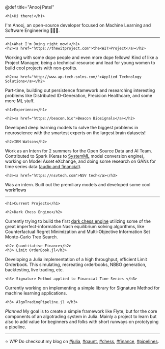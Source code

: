 @def title="Anooj Patel"

~~~
<h1>Hi there!</h1>
~~~

I'm Anooj, an open-source developer focused on Machine Learning and 
Software Engineering 👨🏽‍💻.

---

~~~
<h1>What I'm Doing right now!</h1>
<h2><a href="https://thewitproject.com">the<WIT>Project</a></h2>
~~~
Working with some dope people and even more dope fellows! Kind of
like a Project Manager, being a technical resource and lead for
young women to build cool projects with non-profits.

~~~
<h2><a href="http://www.ap-tech-solns.com/">Applied Technology Solutions</a></h2>
~~~
Part-time, building out persistence framework and researching interesting problems
like Distributed ID-Generation, Precision Healthcare, and some more ML stuff.

~~~
<h1>Experience</h1>

<h2><a href="https://beacon.bio">Beacon Biosignals</a></h2>
~~~

Developed deep learning models to solve the biggest problems in
neuroscience with the smartest experts on the largest brain datasets!

~~~
<h2>IBM Watson</h2>
~~~

Work as an Intern for 2 summers for the Open Source Data and AI Team. 
Contributed to Spark (Keras to [SystemML](https://github.com/apache/systemds) model conversion engine),
working on Model Asset eXchange, and doing some research on 
GANs for time series data ([audio and financial](https://github.com/IBM/MAX-Audio-Sample-Generator)).

~~~
<h3><a href="https://nsvtech.com">NSV tech</a></h3>
~~~
Was an intern. Built out the premiliary models and developed some cool workflows

---

~~~
<h1>Current Projects</h1>

<h2>Dark Chess Engine</h2>
~~~

Currently trying to build the first [dark chess engine](https://github.com/anoojpatel/ImpCatcher) utilizing some of the 
great imperfect-information Nash equilibrium solving algorithms, like Counterfactual
Regret Minimization and Multi-Objective Information Set Monte-Carlo Tree Search.

~~~
<h2> Quantitative Finance</h2>
<h3> Limit OrderBook.jl</h3>
~~~
Developing a Julia implementation of a high throughput, efficient Limit Orderbook.
This simulating, recreating orderbooks, NBBO generation, backtesting,
live trading, etc.

~~~
<h3> Signature Method applied to Financial Time Series </h3>
~~~
Currently working on implementing a simple library for Signature Method
for machine learning applications.

~~~
<h3> AlgoTradingPipeline.jl </h3>
~~~
*Planned*
My goal is to create a simple framework like Flyte, but for the core components
of an algotrading system in Julia. Mainly a project to learn but also to add
value for beginners and folks with short runways on prototyping a pipeline.


---

:star: *WIP* Do checkout my blog on [#julia](/tag/julia),
[#qaunt](/tag/quant), [#chess](/tag/chess), [#finance](/tag/finance), [#pipelines](/tag/pipline).
